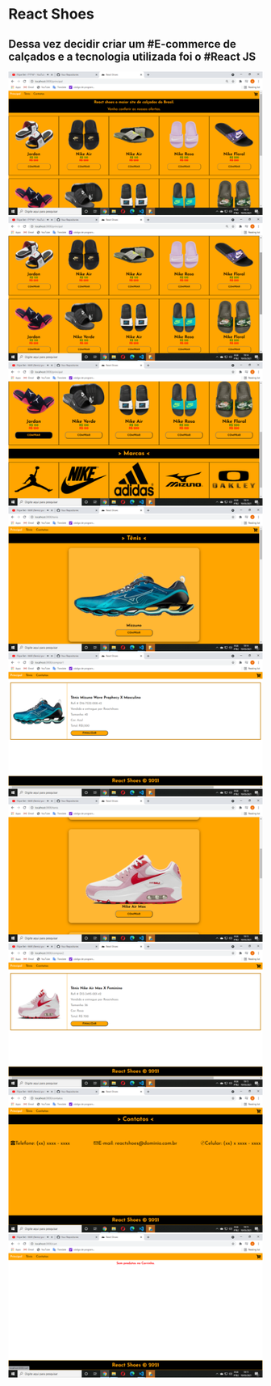# React Shoes
## Dessa vez decidir criar um #E-commerce de calçados e a tecnologia utilizada foi o #React JS

<img src="src/img/readme1.png" />
<br/>
<img src="src/img/readme2.png" />
<br/>
<img src="src/img/readme3.png" />
<br/>
<img src="src/img/readme4.png" />
<br/>
<img src="src/img/readme5.png" />
<br/>
<img src="src/img/readme6.png" />
<br/>
<img src="src/img/readme7.png" />
<br/>
<img src="src/img/readme8.png" />
<br/>
<img src="src/img/readme9.png" />
<br/>


